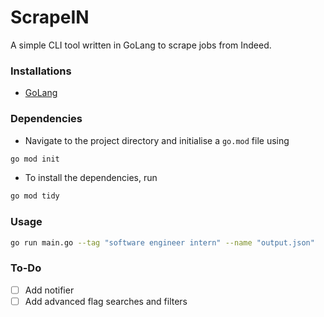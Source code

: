 # ScrapeIN
A simple CLI tool written in GoLang to scrape jobs from Indeed.


### Installations

- [GoLang](https://go.dev/)

### Dependencies

- Navigate to the project directory and initialise a `go.mod` file using

```bash
go mod init
```

- To install the dependencies, run

```bash
go mod tidy
```

### Usage

```bash
go run main.go --tag "software engineer intern" --name "output.json"
```

### To-Do

- [ ] Add notifier 
- [ ] Add advanced flag searches and filters
